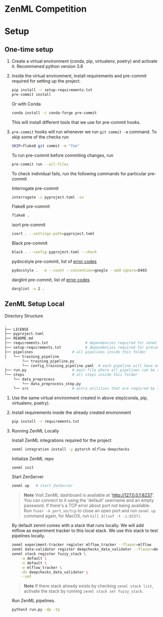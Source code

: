 # ZenML Competition

# Setup

## One-time setup

1. Create a virtual environment (conda, pip, virtualenv, poetry) and activate it. Recommened python version 3.8

2. Inside the virtual environment, install requirements and pre-commit required for setting up the project.

    ```bash
    pip install -r setup-requirements.txt
    pre-commit install
    ```

    Or with Conda

    ```bash
    conda install -c conda-forge pre-commit
    ```

    This will install different tools that we use for pre-commit hooks.

3. `pre-commit` hooks will run whenever we run `git commit -m` command. To skip some of the checks run

    ```bash
    SKIP=flake8 git commit -m "foo"
    ```

    To run pre-commit before commiting changes, run

    ```bash
    pre-commit run --all-files
    ```

    To check individual fails, run the following commands for particular pre-commit

    Interrogate pre-commit

    ```bash
    interrogate -c pyproject.toml -vv
    ```

    Flake8 pre-commit

    ```bash
    flake8 .
    ```

    isort pre-commit

    ```bash
    isort . --settings-path=pyproject.toml
    ```

    Black pre-commit

    ```bash
    black . --config pyproject.toml --check
    ```

    pydocstyle pre-commit, list of [error codes](https://www.pydocstyle.org/en/stable/error_codes.html)

    ```bash
    pydocstyle .  -e --count --convention=google --add-ignore=D403
    ```

    darglint pre-commit, list of [error codes](https://github.com/terrencepreilly/darglint#error-codes)

    ```bash
    darglint -v 2 .
    ```

## ZenML Setup Local

Directory Structure

```bash
.
├── LICENSE
├── pyproject.toml
├── README.md
├── requirements.txt                 # dependencies required for zenml project
├── setup-requirements.txt           # dependencies required for precommit
├── pipelines                  # all pipelines inside this folder
│   └── training_pipeline
        └── training_pipeline.py
        └── config_training_pipeline.yaml  # each pipeline will have one config file containing information regarding step and other configuration
├── run.py                     # main file where all pipelines can be run
└── steps                      # all steps inside this folder
    └── data_preprocess
        └── data_preprocess_step.py
    └── src                    # extra utilities that are required by steps added in this folder

```

1. Use the same virtual environment created in above step(conda, pip, virtualenv, poetry).

2. Install requirements inside the already created environment

    ```bash
    pip install -r requirements.txt
    ```

3. Running ZenML Locally

    Install ZenML integrations required for the project

    ```bash
    zenml integration install -y pytorch mlflow deepchecks
    ```

    Initialize ZenML repo

    ```bash
    zenml init
    ```

    Start ZenServer

    ```bash
    zenml up   # start ZenServer
    ```

    > **Note**
    > Visit  ZenML dashboard is available at 'http://127.0.0.1:8237'. You can connect to it using the 'default' username and an empty password.
    > If there's a TCP error about port not being available. Run `fuser -k port_no/tcp` to close an open port and run `zenml up` command again, for MacOS, run `kill $(lsof -t -i:8237)`.

    By default zenml comes with a stack that runs locally. We will add mlflow as experiment tracker to this local stack. We use this stack to test pipelines locally.

    ```bash
    zenml experiment-tracker register mlflow_tracker --flavor=mlflow
    zenml data-validator register deepchecks_data_validator --flavor=deepchecks
    zenml stack register fuzzy_stack \
        -a default \
        -o default \
        -e mlflow_tracker \
        -dv deepchecks_data_validator \
        --set
    ```

    > **Note**
    > If there stack already exists by checking `zenml stack list`, activate the stack by running `zenml stack set fuzzy_stack`.

    Run ZenML pipelines.

    ```bash
    python3 run.py -dp -tp
    ```
